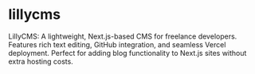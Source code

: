 # lillycms
LillyCMS: A lightweight, Next.js-based CMS for freelance developers. Features rich text editing, GitHub integration, and seamless Vercel deployment. Perfect for adding blog functionality to Next.js sites without extra hosting costs.
